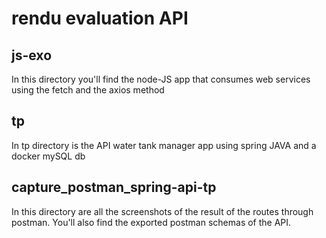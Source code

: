 # rendu evaluation API 

## js-exo

In this directory you'll find the node-JS app that consumes web services using the fetch and the axios method

## tp

In tp directory is the API water tank manager app using spring JAVA and a docker mySQL db

## capture_postman_spring-api-tp

In this directory are all the screenshots of the result of the routes through postman. You'll also find the exported postman schemas of the API. 
